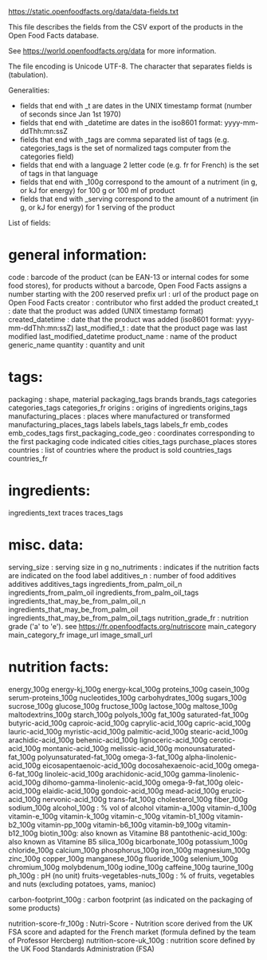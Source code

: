 https://static.openfoodfacts.org/data/data-fields.txt

This file describes the fields from the CSV export of the products in the Open Food Facts database.

See https://world.openfoodfacts.org/data for more information.

The file encoding is Unicode UTF-8. The character that separates fields is <tab> (tabulation).

Generalities:

- fields that end with \_t are dates in the UNIX timestamp format (number of seconds since Jan 1st 1970)
- fields that end with \_datetime are dates in the iso8601 format: yyyy-mm-ddThh:mn:ssZ
- fields that end with \_tags are comma separated list of tags (e.g. categories_tags is the set of normalized tags computer from the categories field)
- fields that end with a language 2 letter code (e.g. fr for French) is the set of tags in that language
- fields that end with \_100g correspond to the amount of a nutriment (in g, or kJ for energy) for 100 g or 100 ml of product
- fields that end with \_serving correspond to the amount of a nutriment (in g, or kJ for energy) for 1 serving of the product

List of fields:

# general information:

code : barcode of the product (can be EAN-13 or internal codes for some food stores), for products without a barcode, Open Food Facts assigns a number starting with the 200 reserved prefix
url : url of the product page on Open Food Facts
creator : contributor who first added the product
created_t : date that the product was added (UNIX timestamp format)
created_datetime : date that the product was added (iso8601 format: yyyy-mm-ddThh:mn:ssZ)
last_modified_t : date that the product page was last modified
last_modified_datetime
product_name : name of the product
generic_name
quantity : quantity and unit

# tags:

packaging : shape, material
packaging_tags
brands
brands_tags
categories
categories_tags
categories_fr
origins : origins of ingredients
origins_tags
manufacturing_places : places where manufactured or transformed
manufacturing_places_tags
labels
labels_tags
labels_fr
emb_codes
emb_codes_tags
first_packaging_code_geo : coordinates corresponding to the first packaging code indicated
cities
cities_tags
purchase_places
stores
countries : list of countries where the product is sold
countries_tags
countries_fr

# ingredients:

ingredients_text
traces
traces_tags

# misc. data:

serving_size : serving size in g
no_nutriments : indicates if the nutrition facts are indicated on the food label
additives_n : number of food additives
additives
additives_tags
ingredients_from_palm_oil_n
ingredients_from_palm_oil
ingredients_from_palm_oil_tags
ingredients_that_may_be_from_palm_oil_n
ingredients_that_may_be_from_palm_oil
ingredients_that_may_be_from_palm_oil_tags
nutrition_grade_fr : nutrition grade ('a' to 'e'). see https://fr.openfoodfacts.org/nutriscore
main_category
main_category_fr
image_url
image_small_url

# nutrition facts:

energy_100g
energy-kj_100g
energy-kcal_100g
proteins_100g
casein_100g
serum-proteins_100g
nucleotides_100g
carbohydrates_100g
sugars_100g
sucrose_100g
glucose_100g
fructose_100g
lactose_100g
maltose_100g
maltodextrins_100g
starch_100g
polyols_100g
fat_100g
saturated-fat_100g
butyric-acid_100g
caproic-acid_100g
caprylic-acid_100g
capric-acid_100g
lauric-acid_100g
myristic-acid_100g
palmitic-acid_100g
stearic-acid_100g
arachidic-acid_100g
behenic-acid_100g
lignoceric-acid_100g
cerotic-acid_100g
montanic-acid_100g
melissic-acid_100g
monounsaturated-fat_100g
polyunsaturated-fat_100g
omega-3-fat_100g
alpha-linolenic-acid_100g
eicosapentaenoic-acid_100g
docosahexaenoic-acid_100g
omega-6-fat_100g
linoleic-acid_100g
arachidonic-acid_100g
gamma-linolenic-acid_100g
dihomo-gamma-linolenic-acid_100g
omega-9-fat_100g
oleic-acid_100g
elaidic-acid_100g
gondoic-acid_100g
mead-acid_100g
erucic-acid_100g
nervonic-acid_100g
trans-fat_100g
cholesterol_100g
fiber_100g
sodium_100g
alcohol_100g : % vol of alcohol
vitamin-a_100g
vitamin-d_100g
vitamin-e_100g
vitamin-k_100g
vitamin-c_100g
vitamin-b1_100g
vitamin-b2_100g
vitamin-pp_100g
vitamin-b6_100g
vitamin-b9_100g
vitamin-b12_100g
biotin_100g: also known as Vitamine B8
pantothenic-acid_100g: also known as Vitamine B5
silica_100g
bicarbonate_100g
potassium_100g
chloride_100g
calcium_100g
phosphorus_100g
iron_100g
magnesium_100g
zinc_100g
copper_100g
manganese_100g
fluoride_100g
selenium_100g
chromium_100g
molybdenum_100g
iodine_100g
caffeine_100g
taurine_100g
ph_100g : pH (no unit)
fruits-vegetables-nuts_100g : % of fruits, vegetables and nuts (excluding potatoes, yams, manioc)

carbon-footprint_100g : carbon footprint (as indicated on the packaging of some products)

nutrition-score-fr_100g : Nutri-Score - Nutrition score derived from the UK FSA score and adapted for the French market (formula defined by the team of Professor Hercberg)
nutrition-score-uk_100g : nutrition score defined by the UK Food Standards Administration (FSA)
